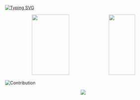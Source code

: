 <!-- banner com nome dentro -->
<!--
<img width=100% src="https://capsule-render.vercel.app/api?type=waving&color=00bfbf&height=180&section=header&text=Gleika &fontSize=50&fontColor=fff&animation=twinkling&fontAlignY=35&fontAlign=80"/> 
 -->
 <!-- maquina de escrever -->
[![Typing SVG](https://readme-typing-svg.herokuapp.com/?color=00bfbf&size=35&center=true&vCenter=true&width=1000&lines=HELLO,+MY+NAME+is+Gleica;I+from+Brasil,+ES;Be+Welcome!+:%29)](https://git.io/typing-svg)

<!-- estatisticas-->
<div align="center">  
  <img width="49%" height="195px" src="https://github-readme-stats.vercel.app/api?username=Gleika-Almeida&show&theme=algolia&show_icons=true alt="gleika almeida github stats" /> 
  <img width="41%" height="195px" src="https://github-readme-stats.vercel.app/api/top-langs/?username=Gleika-Almeida&layout=&theme=algolia&show" />
</div>
                                                                                                                                                
<!-- barra de progresso --> 
![Contribution](https://activity-graph.herokuapp.com/graph?username=Gleika-Almeida&theme=gotham)
          <!-- -->                                                                                                              <p align="center">
  <img src="https://github-profile-trophy.vercel.app/?username=MthAlvarez&theme=dracula&row=2&no-bg=true&column=3&margin-w=15&margin-h=15" />
</p>
                                                                                                                                                
